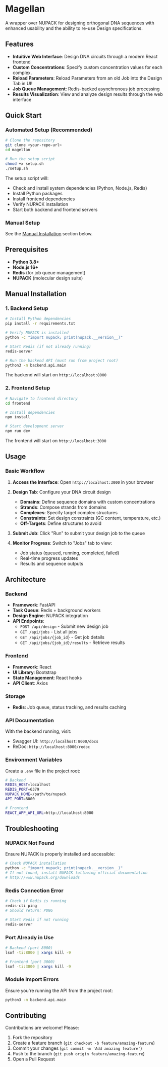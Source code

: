 # Magellan

A wrapper over NUPACK for designing orthogonal DNA sequences with
enhanced usability and the ability to re-use Design specifications.

## Features

- **Intuitive Web Interface**: Design DNA circuits through a modern React
  frontend
- **Custom Concentrations**: Specify custom concentration values for each 
  complex.
- **Reload Parameters**: Reload Parameters from an old Job into the Design Tab 
  in UI!
- **Job Queue Management**: Redis-backed asynchronous job processing
- **Results Visualization**: View and analyze design results through the web
  interface

## Quick Start

### Automated Setup (Recommended)

```bash
# Clone the repository
git clone <your-repo-url>
cd magellan

# Run the setup script
chmod +x setup.sh
./setup.sh
```

The setup script will:

- Check and install system dependencies (Python, Node.js, Redis)
- Install Python packages
- Install frontend dependencies
- Verify NUPACK installation
- Start both backend and frontend servers

### Manual Setup

See the [Manual Installation](#manual-installation) section below.

## Prerequisites

- **Python 3.8+**
- **Node.js 16+**
- **Redis** (for job queue management)
- **NUPACK** (molecular design suite)

## Manual Installation

### 1. Backend Setup

```bash
# Install Python dependencies
pip install -r requirements.txt

# Verify NUPACK is installed
python -c "import nupack; print(nupack.__version__)"

# Start Redis (if not already running)
redis-server

# Run the backend API (must run from project root)
python3 -m backend.api.main
```

The backend will start on `http://localhost:8000`

### 2. Frontend Setup

```bash
# Navigate to frontend directory
cd frontend

# Install dependencies
npm install

# Start development server
npm run dev
```

The frontend will start on `http://localhost:3000`

## Usage

### Basic Workflow

1. **Access the Interface**: Open `http://localhost:3000` in your browser

2. **Design Tab**: Configure your DNA circuit design
    - **Domains**: Define sequence domains with custom concentrations
    - **Strands**: Compose strands from domains
    - **Complexes**: Specify target complex structures
    - **Constraints**: Set design constraints (GC content, temperature, etc.)
    - **Off-Targets**: Define structures to avoid

3. **Submit Job**: Click "Run" to submit your design job to the queue

4. **Monitor Progress**: Switch to "Jobs" tab to view:
    - Job status (queued, running, completed, failed)
    - Real-time progress updates
    - Results and sequence outputs

## Architecture

### Backend

- **Framework**: FastAPI
- **Task Queue**: Redis + background workers
- **Design Engine**: NUPACK integration
- **API Endpoints**:
    - `POST /api/design` - Submit new design job
    - `GET /api/jobs` - List all jobs
    - `GET /api/jobs/{job_id}` - Get job details
    - `GET /api/jobs/{job_id}/results` - Retrieve results

### Frontend

- **Framework**: React
- **UI Library**: Bootstrap
- **State Management**: React hooks
- **API Client**: Axios

### Storage

- **Redis**: Job queue, status tracking, and results caching

### API Documentation

With the backend running, visit:

- Swagger UI: `http://localhost:8000/docs`
- ReDoc: `http://localhost:8000/redoc`

### Environment Variables

Create a `.env` file in the project root:

```bash
# Backend
REDIS_HOST=localhost
REDIS_PORT=6379
NUPACK_HOME=/path/to/nupack
API_PORT=8000

# Frontend
REACT_APP_API_URL=http://localhost:8000
```

## Troubleshooting

### NUPACK Not Found

Ensure NUPACK is properly installed and accessible:

```bash
# Check NUPACK installation
python -c "import nupack; print(nupack.__version__)"
# If not found, install NUPACK following official documentation
# http://www.nupack.org/downloads
```

### Redis Connection Error

```bash
# Check if Redis is running
redis-cli ping
# Should return: PONG

# Start Redis if not running
redis-server
```

### Port Already in Use

```bash
# Backend (port 8000)
lsof -ti:8000 | xargs kill -9

# Frontend (port 3000)
lsof -ti:3000 | xargs kill -9
```

### Module Import Errors

Ensure you're running the API from the project root:

```bash
python3 -m backend.api.main
```

## Contributing

Contributions are welcome! Please:

1. Fork the repository
2. Create a feature branch (`git checkout -b feature/amazing-feature`)
3. Commit your changes (`git commit -m 'Add amazing feature'`)
4. Push to the branch (`git push origin feature/amazing-feature`)
5. Open a Pull Request